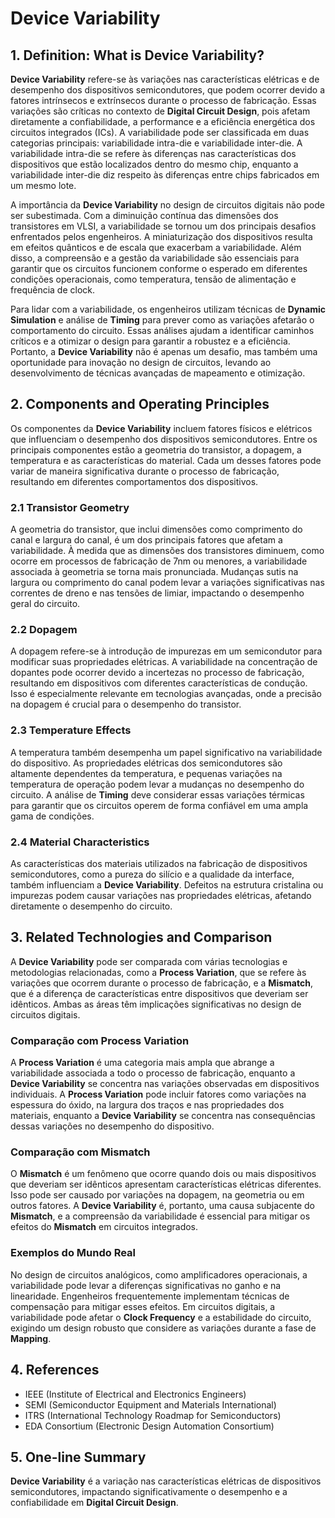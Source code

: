 # Device Variability

## 1. Definition: What is **Device Variability**?
**Device Variability** refere-se às variações nas características elétricas e de desempenho dos dispositivos semicondutores, que podem ocorrer devido a fatores intrínsecos e extrínsecos durante o processo de fabricação. Essas variações são críticas no contexto de **Digital Circuit Design**, pois afetam diretamente a confiabilidade, a performance e a eficiência energética dos circuitos integrados (ICs). A variabilidade pode ser classificada em duas categorias principais: variabilidade intra-die e variabilidade inter-die. A variabilidade intra-die se refere às diferenças nas características dos dispositivos que estão localizados dentro do mesmo chip, enquanto a variabilidade inter-die diz respeito às diferenças entre chips fabricados em um mesmo lote.

A importância da **Device Variability** no design de circuitos digitais não pode ser subestimada. Com a diminuição contínua das dimensões dos transistores em VLSI, a variabilidade se tornou um dos principais desafios enfrentados pelos engenheiros. A miniaturização dos dispositivos resulta em efeitos quânticos e de escala que exacerbam a variabilidade. Além disso, a compreensão e a gestão da variabilidade são essenciais para garantir que os circuitos funcionem conforme o esperado em diferentes condições operacionais, como temperatura, tensão de alimentação e frequência de clock.

Para lidar com a variabilidade, os engenheiros utilizam técnicas de **Dynamic Simulation** e análise de **Timing** para prever como as variações afetarão o comportamento do circuito. Essas análises ajudam a identificar caminhos críticos e a otimizar o design para garantir a robustez e a eficiência. Portanto, a **Device Variability** não é apenas um desafio, mas também uma oportunidade para inovação no design de circuitos, levando ao desenvolvimento de técnicas avançadas de mapeamento e otimização.

## 2. Components and Operating Principles
Os componentes da **Device Variability** incluem fatores físicos e elétricos que influenciam o desempenho dos dispositivos semicondutores. Entre os principais componentes estão a geometria do transistor, a dopagem, a temperatura e as características do material. Cada um desses fatores pode variar de maneira significativa durante o processo de fabricação, resultando em diferentes comportamentos dos dispositivos.

### 2.1 Transistor Geometry
A geometria do transistor, que inclui dimensões como comprimento do canal e largura do canal, é um dos principais fatores que afetam a variabilidade. À medida que as dimensões dos transistores diminuem, como ocorre em processos de fabricação de 7nm ou menores, a variabilidade associada à geometria se torna mais pronunciada. Mudanças sutis na largura ou comprimento do canal podem levar a variações significativas nas correntes de dreno e nas tensões de limiar, impactando o desempenho geral do circuito.

### 2.2 Dopagem
A dopagem refere-se à introdução de impurezas em um semicondutor para modificar suas propriedades elétricas. A variabilidade na concentração de dopantes pode ocorrer devido a incertezas no processo de fabricação, resultando em dispositivos com diferentes características de condução. Isso é especialmente relevante em tecnologias avançadas, onde a precisão na dopagem é crucial para o desempenho do transistor.

### 2.3 Temperature Effects
A temperatura também desempenha um papel significativo na variabilidade do dispositivo. As propriedades elétricas dos semicondutores são altamente dependentes da temperatura, e pequenas variações na temperatura de operação podem levar a mudanças no desempenho do circuito. A análise de **Timing** deve considerar essas variações térmicas para garantir que os circuitos operem de forma confiável em uma ampla gama de condições.

### 2.4 Material Characteristics
As características dos materiais utilizados na fabricação de dispositivos semicondutores, como a pureza do silício e a qualidade da interface, também influenciam a **Device Variability**. Defeitos na estrutura cristalina ou impurezas podem causar variações nas propriedades elétricas, afetando diretamente o desempenho do circuito.

## 3. Related Technologies and Comparison
A **Device Variability** pode ser comparada com várias tecnologias e metodologias relacionadas, como a **Process Variation**, que se refere às variações que ocorrem durante o processo de fabricação, e a **Mismatch**, que é a diferença de características entre dispositivos que deveriam ser idênticos. Ambas as áreas têm implicações significativas no design de circuitos digitais.

### Comparação com Process Variation
A **Process Variation** é uma categoria mais ampla que abrange a variabilidade associada a todo o processo de fabricação, enquanto a **Device Variability** se concentra nas variações observadas em dispositivos individuais. A **Process Variation** pode incluir fatores como variações na espessura do óxido, na largura dos traços e nas propriedades dos materiais, enquanto a **Device Variability** se concentra nas consequências dessas variações no desempenho do dispositivo.

### Comparação com Mismatch
O **Mismatch** é um fenômeno que ocorre quando dois ou mais dispositivos que deveriam ser idênticos apresentam características elétricas diferentes. Isso pode ser causado por variações na dopagem, na geometria ou em outros fatores. A **Device Variability** é, portanto, uma causa subjacente do **Mismatch**, e a compreensão da variabilidade é essencial para mitigar os efeitos do **Mismatch** em circuitos integrados.

### Exemplos do Mundo Real
No design de circuitos analógicos, como amplificadores operacionais, a variabilidade pode levar a diferenças significativas no ganho e na linearidade. Engenheiros frequentemente implementam técnicas de compensação para mitigar esses efeitos. Em circuitos digitais, a variabilidade pode afetar o **Clock Frequency** e a estabilidade do circuito, exigindo um design robusto que considere as variações durante a fase de **Mapping**.

## 4. References
- IEEE (Institute of Electrical and Electronics Engineers)
- SEMI (Semiconductor Equipment and Materials International)
- ITRS (International Technology Roadmap for Semiconductors)
- EDA Consortium (Electronic Design Automation Consortium)

## 5. One-line Summary
**Device Variability** é a variação nas características elétricas de dispositivos semicondutores, impactando significativamente o desempenho e a confiabilidade em **Digital Circuit Design**.